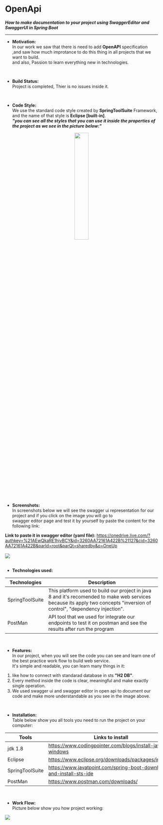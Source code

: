 # OpenApi
***How to make documentation to your project using SwaggerEditor and SwaggerUI in Spring Boot***  
__________

* **Motivation:**  
In our work we saw that there is need to add **OpenAPI** specification  
,and saw how much improtance to do this thing in all projects that we want to build.  
and also, Passion to learn everything new in technologies.  

</br>

* **Build Status:**  
Project is completed, Thier is no issues inside it.

</br>

* **Code Style:**  
We use the standard code style created by **SpringToolSuite** Framework, and the name of that style is **Eclipse [built-in]**.  
***"you can see all the styles that you can use it inside the properties of the project as we see in the picture below:"***
<p align="center">
<img src = "https://user-images.githubusercontent.com/125183735/218672388-9307489f-66b2-4126-88a5-388814d6bda4.jpg" style = "width:30%;">  
</p>  

</br>

* **Screenshots:**  
In screenshots below we will see the swagger ui representation for our project and if you click on the image you will go to  
swagger editor page and test it by yourself by paste the content for the following link:  
  
**Link to paste it in swagger editor (yaml file):**
https://onedrive.live.com/?authkey=%21AEwQkaRE1hjvBCY&id=3260AA72161A422B%21127&cid=3260AA72161A422B&parId=root&parQt=sharedby&o=OneUp
</br>
</br>
<a href = "https://editor.swagger.io/"><img src = "https://user-images.githubusercontent.com/125183735/218693465-c94a96e7-124f-4f24-a243-84fac649d0f3.JPG"></a>  
</br>
* **Technologies used:**  

| Technologies      | Description |
| ----------- | ----------- |
| SpringToolSuite      | This platform used to build our project in java 8 and it's recomended to make web services because its apply two concepts "inversion of control", "dependency injection".       |
| PostMan   | API tool that we used for integrate our endpoints to test it on postman and see the results after run the program        |  
</br>

* **Features:**  
In our project, when you will see the code you can see and learn one of the best practice work flow to build web service.  
It's simple and readable, you can learn many things in it:  
1. like how to connect with standarad database in sts **"H2 DB"**.
2. Every method inside the code is clear, meaningful and make exactly single operation.
3. We used swagger ui and swagger editor in open api to document our code and make more understandable as you see in the image above.  

</br>

* **Installation:**  
Table below show you all tools you need to run the project on your computer:  

| Tools      | Links to install |
| ----------- | ----------- |
| jdk 1.8      | https://www.codingpointer.com/blogs/install-java-windows       |
| Eclipse   | https://www.eclipse.org/downloads/packages/installer        | 
| SpringToolSuite   | https://www.javatpoint.com/spring-boot-download-and-install-sts-ide        | 
| PostMan   | https://www.postman.com/downloads/        |  

</br>

* **Work Flow:**  
Picture below show you how project working:  

<img src = "https://user-images.githubusercontent.com/125183735/218747729-deb8e5db-e272-4318-b58f-e13a0ba20f7e.png">
